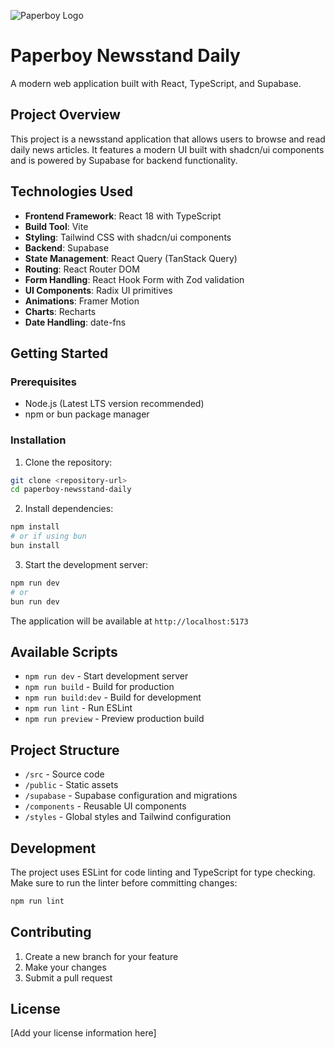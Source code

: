 ![Paperboy Logo](https://drive.google.com/uc?export=view&id=1PxX3Z9J9pXqCHcqjieCMphAKggo0ZP5e)

# Paperboy Newsstand Daily

A modern web application built with React, TypeScript, and Supabase.

## Project Overview

This project is a newsstand application that allows users to browse and read daily news articles. It features a modern UI built with shadcn/ui components and is powered by Supabase for backend functionality.

## Technologies Used

- **Frontend Framework**: React 18 with TypeScript
- **Build Tool**: Vite
- **Styling**: Tailwind CSS with shadcn/ui components
- **Backend**: Supabase
- **State Management**: React Query (TanStack Query)
- **Routing**: React Router DOM
- **Form Handling**: React Hook Form with Zod validation
- **UI Components**: Radix UI primitives
- **Animations**: Framer Motion
- **Charts**: Recharts
- **Date Handling**: date-fns

## Getting Started

### Prerequisites

- Node.js (Latest LTS version recommended)
- npm or bun package manager

### Installation

1. Clone the repository:

```sh
git clone <repository-url>
cd paperboy-newsstand-daily
```

2. Install dependencies:

```sh
npm install
# or if using bun
bun install
```

3. Start the development server:

```sh
npm run dev
# or
bun run dev
```

The application will be available at `http://localhost:5173`

## Available Scripts

- `npm run dev` - Start development server
- `npm run build` - Build for production
- `npm run build:dev` - Build for development
- `npm run lint` - Run ESLint
- `npm run preview` - Preview production build

## Project Structure

- `/src` - Source code
- `/public` - Static assets
- `/supabase` - Supabase configuration and migrations
- `/components` - Reusable UI components
- `/styles` - Global styles and Tailwind configuration

## Development

The project uses ESLint for code linting and TypeScript for type checking. Make sure to run the linter before committing changes:

```sh
npm run lint
```

## Contributing

1. Create a new branch for your feature
2. Make your changes
3. Submit a pull request

## License

[Add your license information here]
